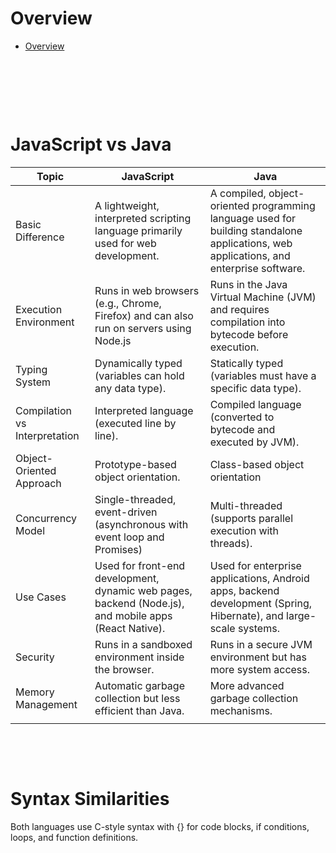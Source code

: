 # Overview

- [Overview](#overview)

&nbsp;

&nbsp;

&nbsp;

# JavaScript vs Java

| Topic                         | JavaScript                                                                                            | Java                                                                                                                                   |
| ----------------------------- | ----------------------------------------------------------------------------------------------------- | -------------------------------------------------------------------------------------------------------------------------------------- |
| Basic Difference              | A lightweight, interpreted scripting language primarily used for web development.                     | A compiled, object-oriented programming language used for building standalone applications, web applications, and enterprise software. |
| Execution Environment         | Runs in web browsers (e.g., Chrome, Firefox) and can also run on servers using Node.js                | Runs in the Java Virtual Machine (JVM) and requires compilation into bytecode before execution.                                        |
| Typing System                 | Dynamically typed (variables can hold any data type).                                                 | Statically typed (variables must have a specific data type).                                                                           |
| Compilation vs Interpretation | Interpreted language (executed line by line).                                                         | Compiled language (converted to bytecode and executed by JVM).                                                                         |
| Object-Oriented Approach      | Prototype-based object orientation.                                                                   | Class-based object orientation                                                                                                         |
| Concurrency Model             | Single-threaded, event-driven (asynchronous with event loop and Promises)                             | Multi-threaded (supports parallel execution with threads).                                                                             |
| Use Cases                     | Used for front-end development, dynamic web pages, backend (Node.js), and mobile apps (React Native). | Used for enterprise applications, Android apps, backend development (Spring, Hibernate), and large-scale systems.                      |
| Security                      | Runs in a sandboxed environment inside the browser.                                                   | Runs in a secure JVM environment but has more system access.                                                                           |
| Memory Management             | Automatic garbage collection but less efficient than Java.                                            | More advanced garbage collection mechanisms.                                                                                           |
|                               |                                                                                                       |                                                                                                                                        |

&nbsp;

&nbsp;

# Syntax Similarities

Both languages use C-style syntax with {} for code blocks, if conditions, loops, and function definitions.
